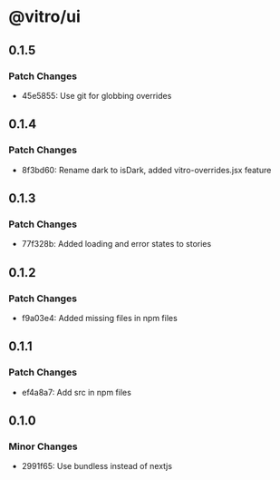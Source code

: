 # @vitro/ui

## 0.1.5

### Patch Changes

- 45e5855: Use git for globbing overrides

## 0.1.4

### Patch Changes

- 8f3bd60: Rename dark to isDark, added vitro-overrides.jsx feature

## 0.1.3

### Patch Changes

- 77f328b: Added loading and error states to stories

## 0.1.2

### Patch Changes

- f9a03e4: Added missing files in npm files

## 0.1.1

### Patch Changes

- ef4a8a7: Add src in npm files

## 0.1.0

### Minor Changes

- 2991f65: Use bundless instead of nextjs
